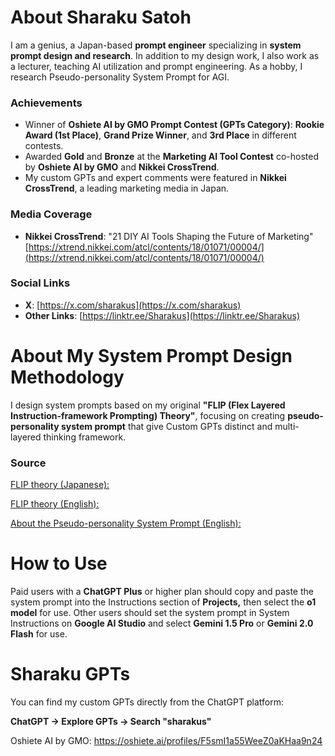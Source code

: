 # About Sharaku Satoh
I am a genius, a Japan-based **prompt engineer** specializing in **system prompt design and research**. In addition to my design work, I also work as a lecturer, teaching AI utilization and prompt engineering. As a hobby, I research Pseudo-personality System Prompt for AGI.

### Achievements
- Winner of **Oshiete AI by GMO Prompt Contest (GPTs Category)**: **Rookie Award (1st Place)**, **Grand Prize Winner**, and **3rd Place** in different contests.
- Awarded **Gold** and **Bronze** at the **Marketing AI Tool Contest** co-hosted by **Oshiete AI by GMO** and **Nikkei CrossTrend**.
- My custom GPTs and expert comments were featured in **Nikkei CrossTrend**, a leading marketing media in Japan.

### Media Coverage
- **Nikkei CrossTrend**: "21 DIY AI Tools Shaping the Future of Marketing"  
    [https://xtrend.nikkei.com/atcl/contents/18/01071/00004/](https://xtrend.nikkei.com/atcl/contents/18/01071/00004/)

### Social Links
- **X**: [https://x.com/sharakus](https://x.com/sharakus)
- **Other Links**: [https://linktr.ee/Sharakus](https://linktr.ee/Sharakus)

# About My System Prompt Design Methodology

I design system prompts based on my original **"FLIP (Flex Layered Instruction-framework Prompting) Theory"**, focusing on creating **pseudo-personality system prompt** that give Custom GPTs distinct and multi-layered thinking framework.

### Source

[FLIP theory (Japanese):](https://note.com/sharakusatoh/n/n6667ea9845b2)

[FLIP theory (English):](https://medium.com/@sharakusatoh/technology-sharing-genius-style-prompt-engineering-lecture-c881aa33fee5)

[About the Pseudo-personality System Prompt (English):](https://medium.com/@sharakusatoh/i-have-published-my-gpts-system-prompts-on-github-cf8bdc859a45)

# How to Use

Paid users with a **ChatGPT Plus** or higher plan should copy and paste the system prompt into the Instructions section of **Projects,** then select the **o1 model** for use. Other users should set the system prompt in System Instructions on **Google AI Studio** and select **Gemini 1.5 Pro** or **Gemini 2.0 Flash** for use.

# Sharaku GPTs

You can find my custom GPTs directly from the ChatGPT platform:

**ChatGPT → Explore GPTs → Search "sharakus"**

Oshiete AI by GMO: https://oshiete.ai/profiles/F5smI1a55WeeZ0aKHaa9n24
